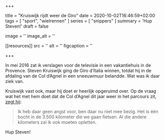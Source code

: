 +++

title = "Kruiswijk rijdt weer de Giro"
date = 2020-10-02T16:46:59+02:00 
tags = [ "sport", "wielrennen" ] 
series = [ "snippers" ] 
summary = 'Hup Steven!'
draft = false

image = ''
image_alt = ''

[[resources]]
src = ''
alt = ''
figcaption = ''


+++

In mei 2016 zat ik verslagen voor de televisie in een vakantiehuis in de Provence. Steven Kruiswijk ging de Giro d’Italia winnen, totdat hij in de afdaling van de Col d’Agnel in een sneeuwmuur belandde. Wat was ik daar ziek van. 

Kruiswijk vast ook, maar hij doet er heerlijk opgeruimd over. Op de vraag wat het met hem doet dat de Col d’Agnel dit jaar weer in het parcours zit, [zegt hij](https://nos.nl/l/2350648):

> Ik heb daar geen angst voor, ben daar nu niet mee bezig. Het is één bocht in de 3.500 kilometer die we gaan fietsen. Al die andere kilometers zal ik ook moeten opletten.

Hup Steven!